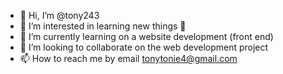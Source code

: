 - 👋 Hi, I’m @tony243
- 👀 I’m interested in learning new things 🤔
- 🌱 I’m currently learning on a website development (front end)
- 💞️ I’m looking to collaborate on the web development project
- 📫 How to reach me by email tonytonie4@gmail.com

<!---
tony243/tony243 is a ✨ special ✨ repository because its `README.md` (this file) appears on your GitHub profile.
You can click the Preview link to take a look at your changes.
--->

